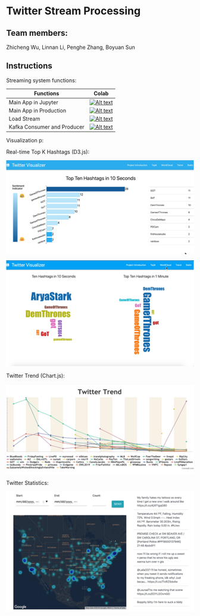 # Twitter Stream Processing
## Team members:

Zhicheng Wu, Linnan Li, Penghe Zhang, Boyuan Sun



## Instructions

Streaming system functions:

| Functions      | Colab |
| ----------- | ----------- |
| Main App in Jupyter | [![Alt text](https://colab.research.google.com/assets/colab-badge.svg)](https://colab.research.google.com/github/zw2497/Twitter_Stream_Processing/blob/master/TopkAppJupyter.ipynb)       |
| Main App in Production | [![Alt text](https://colab.research.google.com/assets/colab-badge.svg)](https://colab.research.google.com/github/zw2497/Twitter_Stream_Processing/blob/master/TopkAppPy.ipynb)       |
| Load Stream      | [![Alt text](https://colab.research.google.com/assets/colab-badge.svg)](https://colab.research.google.com/github/zw2497/Twitter_Stream_Processing/blob/master/TweepyPush2Kafka.ipynb)       |
| Kafka Consumer and Producer   | [![Alt text](https://colab.research.google.com/assets/colab-badge.svg)](https://colab.research.google.com/github/zw2497/Twitter_Stream_Processing/blob/master/PythonKafka.ipynb)      |




Visualization p:

Real-time Top K Hashtags (D3.js):

![img](./imgs/realtime-hash.jpg)

![wordcloud](./imgs/wordcloud.png)



Twitter Trend (Chart.js):

![trend](./imgs/trend.png)



Twitter Statistics:

![map](./imgs/map.png)
